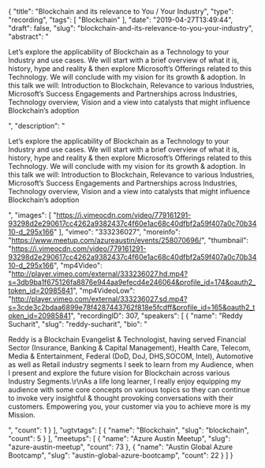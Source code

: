 {
  "title": "Blockchain and its relevance to You / Your Industry",
  "type": "recording",
  "tags": [
    "Blockchain"
  ],
  "date": "2019-04-27T13:49:44",
  "draft": false,
  "slug": "blockchain-and-its-relevance-to-you-your-industry",
  "abstract": "<p>Let’s explore the applicability of Blockchain as a Technology to your Industry and use cases. We will start with a brief overview of what it is, history, hype and reality & then explore Microsoft’s Offerings related to this Technology. We will conclude with my vision for its growth & adoption. In this talk we will: Introduction to Blockchain, Relevance to various Industries, Microsoft’s Success Engagements and Partnerships across Industries, Technology overview, Vision and a view into catalysts that might influence Blockchain’s adoption</p>",
  "description": "<p>Let’s explore the applicability of Blockchain as a Technology to your Industry and use cases. We will start with a brief overview of what it is, history, hype and reality & then explore Microsoft’s Offerings related to this Technology. We will conclude with my vision for its growth & adoption. In this talk we will: Introduction to Blockchain, Relevance to various Industries, Microsoft’s Success Engagements and Partnerships across Industries, Technology overview, Vision and a view into catalysts that might influence Blockchain’s adoption</p>",
  "images": [
    "https://i.vimeocdn.com/video/779161291-93298d2e290617cc4262a9382437c4f60e1ac68c40dfbf2a59f407a0c70b3410-d_295x166"
  ],
  "vimeo": "333236027",
  "moreinfo": "https://www.meetup.com/azureaustin/events/258070696/",
  "thumbnail": "https://i.vimeocdn.com/video/779161291-93298d2e290617cc4262a9382437c4f60e1ac68c40dfbf2a59f407a0c70b3410-d_295x166",
  "mp4Video": "http://player.vimeo.com/external/333236027.hd.mp4?s=3db9ba1f675126fa8876e944aa9efecd4e246064&profile_id=174&oauth2_token_id=20985841",
  "mp4VideoLow": "http://player.vimeo.com/external/333236027.sd.mp4?s=3cde3c2bdaa6899e78f4287443762f818e5fcdff&profile_id=165&oauth2_token_id=20985841",
  "recordingID": 307,
  "speakers": [
    {
      "name": "Reddy Sucharit",
      "slug": "reddy-sucharit",
      "bio": "<p>Reddy is a Blockchain Evangelist & Technologist, having served Financial Sector (Insurance, Banking & Capital Management), Health Care, Telecom, Media & Entertainment, Federal (DoD, DoJ, DHS,SOCOM, Intel), Automotive as well as Retail industry segments I seek to learn from my Audience, when I present and explore the future vision for Blockchain across various Industry Segments.\r\nAs a life long learner, I really enjoy equipping my audience with some core concepts on various topics so they can continue to invoke very insightful & thought provoking conversations with their customers. Empowering you, your customer via you to achieve more is my Mission.</p>",
      "count": 1
    }
  ],
  "ugtvtags": [
    {
      "name": "Blockchain",
      "slug": "blockchain",
      "count": 5
    }
  ],
  "meetups": [
    {
      "name": "Azure Austin Meetup",
      "slug": "azure-austin-meetup",
      "count": 73
    },
    {
      "name": "Austin Global Azure Bootcamp",
      "slug": "austin-global-azure-bootcamp",
      "count": 22
    }
  ]
}
